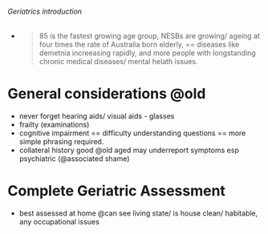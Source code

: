 ###### Geriatrics introduction
- >85 is the fastest growing age group, NESBs are growing/ ageing at four times the rate of Australia born elderly, == diseases like demetnia increeasing rapidly, and more people with longstanding chronic medical diseases/ mental helath issues.

# General considerations @old
- never forget hearing aids/ visual aids - glasses
- frailty (examinations)
- cognitive impairment == difficulty understanding questions == more simple phrasing required.
- collateral history good @old aged may underreport symptoms esp psychiatric (@associated shame)

# Complete Geriatric Assessment
- best assessed at home @can see living state/ is house clean/ habitable, any occupational issues

